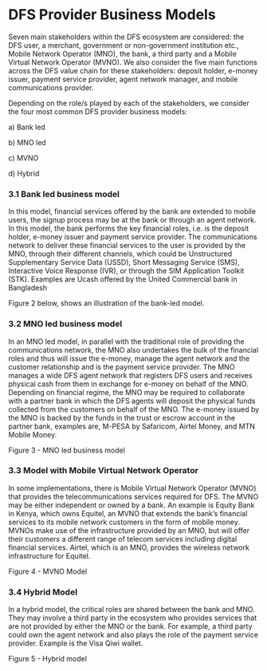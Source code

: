 # DFS Provider Business Models

Seven main stakeholders within the DFS ecosystem are considered: the DFS user, a merchant, government or non-government institution etc., Mobile Network Operator (MNO), the bank, a third party and a Mobile Virtual Network Operator (MVNO). We also consider the five main functions across the DFS value chain for these stakeholders: deposit holder, e-money issuer, payment service provider, agent network manager, and mobile communications provider.

Depending on the role/s played by each of the stakeholders, we consider the four most common DFS provider business models:

a)      Bank led

b)      MNO led

c)      MVNO

d)      Hybrid

### 3.1       Bank led business model

In this model, financial services offered by the bank are extended to mobile users, the signup process may be at the bank or through an agent network. In this model, the bank performs the key financial roles, i.e. is the deposit holder, e-money issuer and payment service provider. The communications network to deliver these financial services to the user is provided by the MNO, through their different channels, which could be Unstructured Supplementary Service Data (USSD), Short Messaging Service (SMS), Interactive Voice Response (IVR), or through the SIM Application Toolkit (STK). Examples are Ucash offered by the United Commercial bank in Bangladesh

Figure 2 below, shows an illustration of the bank-led model.



### 3.2      MNO led business model

In an MNO led model, in parallel with the traditional role of providing the communications network, the MNO also undertakes the bulk of the financial roles and thus will issue the e-money, manage the agent network and the customer relationship and is the payment service provider. The MNO manages a wide DFS agent network that registers DFS users and receives physical cash from them in exchange for e-money on behalf of the MNO. Depending on financial regime, the MNO may be required to collaborate with a partner bank in which the DFS agents will deposit the physical funds collected from the customers on behalf of the MNO. The e-money issued by the MNO is backed by the funds in the trust or escrow account in the partner bank, examples are, M-PESA by Safaricom, Airtel Money, and MTN Mobile Money.

Figure 3 - MNO led business model



### 3.3       Model with Mobile Virtual Network Operator

In some implementations, there is Mobile Virtual Network Operator (MVNO) that provides the telecommunications services required for DFS. The MVNO may be either independent or owned by a bank. An example is Equity Bank in Kenya, which owns Equitel, an MVNO that extends the bank’s financial services to its mobile network customers in the form of mobile money. MVNOs make use of the infrastructure provided by an MNO, but will offer their customers a different range of telecom services including digital financial services. Airtel, which is an MNO, provides the wireless network infrastructure for Equitel.

Figure 4 - MVNO Model



### 3.4       Hybrid Model

In a hybrid model, the critical roles are shared between the bank and MNO.  They may involve a third party in the ecosystem who provides services that are not provided by either the MNO or the bank. For example, a third party could own the agent network and also plays the role of the payment service provider. Example is the Visa Qiwi wallet.

Figure 5 - Hybrid model

